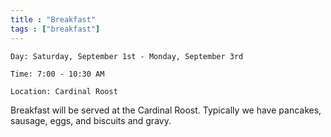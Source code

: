 ```yaml
---
title : "Breakfast"
tags : ["breakfast"]
---
```


`Day: Saturday, September 1st - Monday, September 3rd`

`Time: 7:00 - 10:30 AM`

`Location: Cardinal Roost`

Breakfast will be served at the Cardinal Roost. Typically we have pancakes, sausage, eggs, and biscuits and gravy. 